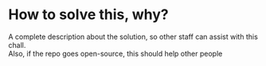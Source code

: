 # How to solve this, why?

A complete description about the solution, so other staff can assist with this chall.  
Also, if the repo goes open-source, this should help other people

